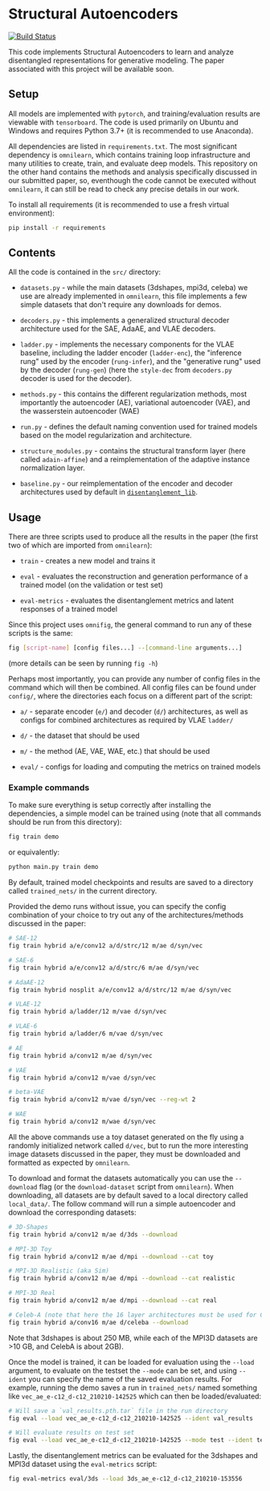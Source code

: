 # Structural Autoencoders

[![Build Status](https://travis-ci.com/felixludos/learn_rep.svg?branch=master)](https://travis-ci.com/felixludos/learn_rep)

This code implements Structural Autoencoders to learn and analyze disentangled representations for generative modeling. The paper associated with this project will be available soon.

## Setup

All models are implemented with `pytorch`, and training/evaluation results are viewable with `tensorboard`. The code is used primarily on Ubuntu and Windows and requires Python 3.7+ (it is recommended to use Anaconda).

All dependencies are listed in `requirements.txt`. The most significant dependency is `omnilearn`, which contains training loop infrastructure and many utilities to create, train, and evaluate deep models. This repository on the other hand contains the methods and analysis specifically discussed in our submitted paper, so, eventhough the code cannot be executed without `omnilearn`, it can still be read to check any precise details in our work.

To install all requirements (it is recommended to use a fresh virtual environment):

```bash
pip install -r requirements
```


## Contents

All the code is contained in the `src/` directory:

- `datasets.py` - while the main datasets (3dshapes, mpi3d, celeba) we use are already implemented in `omnilearn`, this file implements a few simple datasets that don't require any downloads for demos.

- `decoders.py` - this implements a generalized structural decoder architecture used for the SAE, AdaAE, and VLAE decoders.

- `ladder.py` - implements the necessary components for the VLAE baseline, including the ladder encoder (`ladder-enc`), the "inference rung" used by the encoder (`rung-infer`), and the "generative rung" used by the decoder (`rung-gen`) (here the `style-dec` from `decoders.py` decoder is used for the decoder).

- `methods.py` - this contains the different regularization methods, most importantly the autoencoder (AE), variational autoencoder (VAE), and the wasserstein autoencoder (WAE)

- `run.py` - defines the default naming convention used for trained models based on the model regularization and architecture.

- `structure_modules.py` - contains the structural transform layer (here called `adain-affine`) and a reimplementation of the adaptive instance normalization layer.

- `baseline.py` - our reimplementation of the encoder and decoder architectures used by default in [`disentanglement_lib`](https://github.com/google-research/disentanglement_lib).

## Usage

There are three scripts used to produce all the results in the paper (the first two of which are imported from `omnilearn`):

- `train` - creates a new model and trains it

- `eval` - evaluates the reconstruction and generation performance of a trained model (on the validation or test set)

- `eval-metrics` - evaluates the disentanglement metrics and latent responses of a trained model

Since this project uses `omnifig`, the general command to run any of these scripts is the same:


```bash
fig [script-name] [config files...] --[command-line arguments...]
```

(more details can be seen by running `fig -h`)

Perhaps most importantly, you can provide any number of config files in the command which will then be combined. All config files can be found under `config/`, where the directories each focus on a different part of the script:

- `a/` - separate encoder (`e/`) and decoder (`d/`) architectures, as well as configs for combined architectures as required by VLAE `ladder/`

- `d/` - the dataset that should be used

- `m/` - the method (AE, VAE, WAE, etc.) that should be used

- `eval/` - configs for loading and computing the metrics on trained models


### Example commands

To make sure everything is setup correctly after installing the dependencies, a simple model can be trained using (note that all commands should be run from this directory):

```bash
fig train demo
```

or equivalently:

```bash
python main.py train demo
```

By default, trained model checkpoints and results are saved to a directory called `trained_nets/` in the current directory.

Provided the demo runs without issue, you can specify the config combination of your choice to try out any of the architectures/methods discussed in the paper:

```bash
# SAE-12
fig train hybrid a/e/conv12 a/d/strc/12 m/ae d/syn/vec

# SAE-6
fig train hybrid a/e/conv12 a/d/strc/6 m/ae d/syn/vec

# AdaAE-12
fig train hybrid nosplit a/e/conv12 a/d/strc/12 m/ae d/syn/vec

# VLAE-12
fig train hybrid a/ladder/12 m/vae d/syn/vec

# VLAE-6
fig train hybrid a/ladder/6 m/vae d/syn/vec

# AE
fig train hybrid a/conv12 m/ae d/syn/vec

# VAE
fig train hybrid a/conv12 m/vae d/syn/vec

# beta-VAE
fig train hybrid a/conv12 m/vae d/syn/vec --reg-wt 2

# WAE
fig train hybrid a/conv12 m/wae d/syn/vec
```

All the above commands use a toy dataset generated on the fly using a randomly initialized network called `d/vec`, but to run the more interesting image datasets discussed in the paper, they must be downloaded and formatted as expected by `omnilearn`. 

To download and format the datasets automatically you can use the `--download` flag (or the `download-dataset` script from `omnilearn`). When downloading, all datasets are by default saved to a local directory called `local_data/`. The follow command will run a simple autoencoder and download the corresponding datasets:

```bash
# 3D-Shapes
fig train hybrid a/conv12 m/ae d/3ds --download

# MPI-3D Toy
fig train hybrid a/conv12 m/ae d/mpi --download --cat toy

# MPI-3D Realistic (aka Sim)
fig train hybrid a/conv12 m/ae d/mpi --download --cat realistic

# MPI-3D Real
fig train hybrid a/conv12 m/ae d/mpi --download --cat real

# Celeb-A (note that here the 16 layer architectures must be used for Celeb-A)
fig train hybrid a/conv16 m/ae d/celeba --download
```

Note that 3dshapes is about 250 MB, while each of the MPI3D datasets are >10 GB, and CelebA is about 2GB).

Once the model is trained, it can be loaded for evaluation using the `--load` argument, to evaluate on the testset the `--mode` can be set, and using `--ident` you can specify the name of the saved evaluation results. For example, running the demo saves a run in `trained_nets/` named something like `vec_ae_e-c12_d-c12_210210-142525` which can then be loaded/evaluated:


```bash
# Will save a `val_results.pth.tar` file in the run directory
fig eval --load vec_ae_e-c12_d-c12_210210-142525 --ident val_results

# Will evaluate results on test set
fig eval --load vec_ae_e-c12_d-c12_210210-142525 --mode test --ident test_results
```

Lastly, the disentanglement metrics can be evaluated for the 3dshapes and MPI3d dataset using the `eval-metrics` script:

```bash
fig eval-metrics eval/3ds --load 3ds_ae_e-c12_d-c12_210210-153556
```


